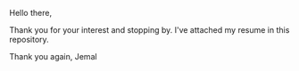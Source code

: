 Hello there,

Thank you for your interest and stopping by. I've attached my resume in this repository.

Thank you again,
Jemal
